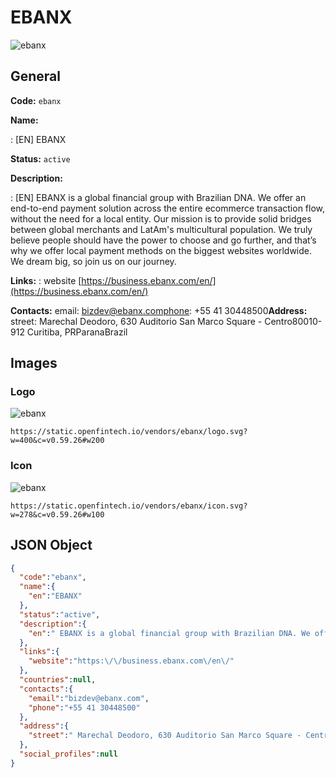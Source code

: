 
# EBANX 
![ebanx](https://static.openfintech.io/vendors/ebanx/logo.svg?w=400&c=v0.59.26#w200)  

## General 
 
**Code:** `ebanx` 
 
**Name:** 
 
:	[EN] EBANX 
 
**Status:** `active` 
 
**Description:** 
 
: [EN]  EBANX is a global financial group with Brazilian DNA. We offer an end-to-end payment solution across the entire ecommerce transaction flow, without the need for a local entity. Our mission is to provide solid bridges between global merchants and LatAm's multicultural population. We truly believe people should have the power to choose and go further, and that’s why we offer local payment methods on the biggest websites worldwide. We dream big, so join us on our journey.  
 
**Links:** 
: website [https://business.ebanx.com/en/](https://business.ebanx.com/en/) 
 
**Contacts:** 
email: bizdev@ebanx.comphone: +55 41 30448500**Address:** 
street:  Marechal Deodoro, 630 Auditorio San Marco Square - Centro80010-912 Curitiba, PRParanaBrazil  

## Images 

### Logo 
 
![ebanx](https://static.openfintech.io/vendors/ebanx/logo.svg?w=400&c=v0.59.26#w200)  

```
https://static.openfintech.io/vendors/ebanx/logo.svg?w=400&c=v0.59.26#w200
```  

### Icon 
 
![ebanx](https://static.openfintech.io/vendors/ebanx/icon.svg?w=278&c=v0.59.26#w100)  

```
https://static.openfintech.io/vendors/ebanx/icon.svg?w=278&c=v0.59.26#w100
```  

## JSON Object 

```json
{
  "code":"ebanx",
  "name":{
    "en":"EBANX"
  },
  "status":"active",
  "description":{
    "en":" EBANX is a global financial group with Brazilian DNA. We offer an end-to-end payment solution across the entire ecommerce transaction flow, without the need for a local entity. Our mission is to provide solid bridges between global merchants and LatAm's multicultural population. We truly believe people should have the power to choose and go further, and that\u2019s why we offer local payment methods on the biggest websites worldwide. We dream big, so join us on our journey. "
  },
  "links":{
    "website":"https:\/\/business.ebanx.com\/en\/"
  },
  "countries":null,
  "contacts":{
    "email":"bizdev@ebanx.com",
    "phone":"+55 41 30448500"
  },
  "address":{
    "street":" Marechal Deodoro, 630 Auditorio San Marco Square - Centro80010-912 Curitiba, PRParanaBrazil "
  },
  "social_profiles":null
}
```  
